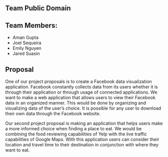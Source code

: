 ## Team Public Domain

## Team Members:
  * Aman Gupta
  * Joel Sequeira
  * Emily Nguyen
  * Jared Suasin

## Proposal

One of our project proposals is to create a Facebook data visualization application. Facebook constantly collects data from its users whether it is through their application or through usage of connected applications. We want to make a web application that allows users to view their Facebook data in an organized manner. This would be done by organizing and visualizing data of the user’s choice. It is possible for any user to download their own data through the Facebook website.

Our second project proposal is making an application that helps users make a more informed choice when finding a place to eat. We would be combining the food reviewing capabilities of Yelp with the live traffic capabilities of Google Maps. With this application users can consider their location and travel time to their destination in conjunction with where they want to eat.
